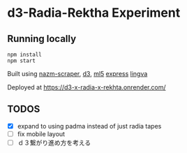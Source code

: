 # d3-Radia-Rektha Experiment

## Running locally
```
npm install
npm start
```

Built using [nazm-scraper](https://github.com/dra-ft/nazm-scraper), [d3](https://d3js.org/), [ml5](https://ml5js.org/)  [express](https://expressjs.com/) [lingva](https://lingva.ml/)

Deployed at https://d3-x-radia-x-rekhta.onrender.com/

## TODOS
- [x] expand to using padma instead of just radia tapes
- [ ] fix mobile layout
- [ ] ｄ３繋がり進め方を考える
